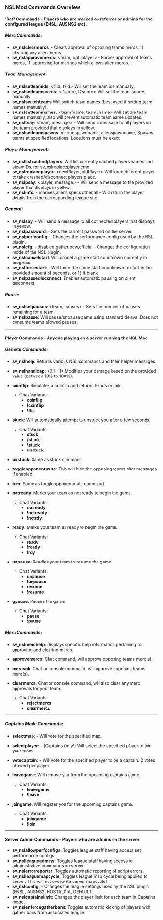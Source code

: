 ### NSL Mod Commands Overview:

#### 'Ref' Commands - Players who are marked as referres or admins for the configured league (ENSL, AUSNS2 etc).

##### Merc Commands:
- **sv_nslclearmercs**: <team> - Clears approval of opposing teams mercs, '1' clearing any alien mercs.
- **sv_nslapprovemercs**: <team, opt. player> - Forces approval of teams mercs, '1' approving for marines which allows alien mercs.

##### Team Management:
- **sv_nslsetteamids**: <t1id, t2id> Will set the team ids manually.
- **sv_nslsetteamscores**: <t1score, t2score> Will set the team scores manually.
- **sv_nslswitchteams** Will switch team names (best used if setting team names manually).
- **sv_nslsetteamnames**: <team1name, team2name> Will set the team names manually, also will prevent automatic team name updates.
- **sv_nsltsay**: <team, message> - Will send a message to all players on the team provided that displays in yellow.
- **sv_nslsetteamspawns**: marinespawnname, alienspawnname, Spawns teams at specified locations. Locations must be exact

##### Player Management:
- **sv_nsllistcachedplayers**: Will list currently cached players names and steamIDs, for sv_nslreplaceplayer cmd.
- **sv_nslreplaceplayer**: <newPlayer, oldPlayer> Will force different player to take crashed/disconnect players place.
- **sv_nslpsay**: <player, message> - Will send a message to the provided player that displays in yellow.
- **sv_nslinfo**: <team> - marines,aliens,specs,other,all - Will return the player details from the corresponding league site.

##### General:
- **sv_nslsay**: <message> - Will send a message to all connected players that displays in yellow.
- **sv_nslpassword**: <password> - Sets the current password on the server.
- **sv_nslperfconfig**: <config> - Changes the performance config used by the NSL plugin.
- **sv_nslcfg**: <state> - disabled,gather,pcw,official - Changes the configuration mode of the NSL plugin.
- **sv_nslcancelstart**: Will cancel a game start countdown currently in progress.
- **sv_nslforcestart**: <seconds> - Will force the game start countdown to start in the provided amount of seconds, or 15 if blank.
- **sv_nslpausedisconnect**: Enables automatic pausing on client disconnect.

##### Pause:
- **sv_nslsetpauses**: <team, pauses> - Sets the number of pauses remaining for a team.
- **sv_nslpause**: Will pause/unpause game using standard delays.  Does not consume teams allowed pauses.

***

#### Player Commands - Anyone playing on a server running the NSL Mod

##### General Commands:
- **sv_nslhelp**: Returns various NSL commands and their helper messages.
- **sv_nslhandicap**: <0.1 - 1> Modifies your damage based on the provided value (between 10% to 100%).
- **coinflip**: Simulates a coinflip and returns heads or tails.
	
	- Chat Variants:
		- **coinflip**
		- **!coinflip**
		- **!flip**

- **stuck**: Will automatically attempt to unstuck you after a few seconds.
	
	- Chat Variants:
		- **stuck**
		- **/stuck**
		- **\\stuck**
		- **unstuck**

- **unstuck**: Same as stuck command
- **toggleopponentmute**: This will hide the opposing teams chat messages if enabled.
- **tom**: Same as toggleopponentmute command.
- **notready**: Marks your team as not ready to begin the game.
	
	- Chat Variants:
		- **notready**
		- **!notready**
		- **!notrdy**

- **ready**: Marks your team as ready to begin the game.
	
	- Chat Variants:
		- **ready**
		- **!ready**
		- **!rdy**

- **unpause**: Readies your team to resume the game.
	
	- Chat Variants:
		- **unpause**
		- **!unpause**
		- **resume**
		- **!resume**

- **gpause**: Pauses the game.
	
	- Chat Variants:
		- **pause**
		- **!pause**

##### Merc Commands:
- **sv_nslmerchelp**: Displays specific help information pertaining to approving and clearing mercs.
- **approvemercs**: Chat command, will approve opposing teams merc(s).
- **mercsok**: Chat or console command, will approve opposing teams merc(s).
- **clearmercs**: Chat or console command, will also clear any merc approvals for your team.
    
    - Chat Variants:
		- **rejectmercs**
		- **clearmercs**

***

##### Captains Mode Commands:
- **selectmap**: <map> - Will vote for the specified map.
- **selectplayer**: <player> - (Captains Only!) Will select the specified player to join your team.
- **votecaptain**: <player> - Will vote for the specified player to be a captain.  2 votes allowed per player.
- **leavegame**: Will remove you from the upcoming captains game.
    
    - Chat Variants:
		- **leavegame**
		- **!leave**

- **joingame**: Will register you for the upcoming captains game.
	
	- Chat Variants:
		- **joingame**
		- **!join**

***

#### Server Admin Commands - Players who are admins on the server

- **sv_nslallowperfconfigs**: Toggles league staff having access set performance configs.
- **sv_nslleagueadmins**: Toggles league staff having access to administrative commands on server.
- **sv_nslerrorreporter**: Toggles automatic reporting of script errors.
- **sv_nslleaguemapcycle**: Toggles league map cycle being applied to server.  This will not overwrite server mapcycle!
- **sv_nslconfig**: <league> - Changes the league settings used by the NSL plugin (ENSL, AUSNS2, NOSTALGIA, DEFAULT.
- **sv_nslcaptainslimit**: <limit> Changes the player limit for each team in Captains mode.
- **sv_nslenforcegatherbans**: Toggles automatic kicking of players with gather bans from associated league.